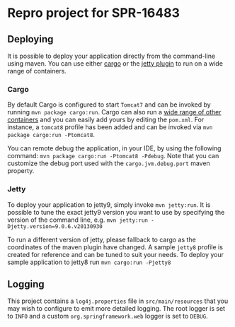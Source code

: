 # Repro project for SPR-16483

## Deploying

It is possible to deploy your application directly from the command-line
using maven. You can use either [cargo](http://cargo.codehaus.org/) or
the [jetty plugin](http://www.eclipse.org/jetty/documentation/current/jetty-maven-plugin.html)
to run on a wide range of containers.

### Cargo

By default Cargo is configured to start `Tomcat7` and can be invoked by
running `mvn package cargo:run`. Cargo can also run a [wide range of other
containers](http://cargo.codehaus.org/Containers) and you can easily add
yours by editing the `pom.xml`. For instance, a `tomcat8` profile
has been added and can be invoked via `mvn package cargo:run -Ptomcat8`.

You can remote debug the application, in your IDE, by using the following command:
 `mvn package cargo:run -Ptomcat8 -Pdebug`. Note that you can customize the debug
 port used with the `cargo.jvm.debug.port` maven property.

### Jetty

To deploy your application to jetty9, simply invoke `mvn jetty:run`. It
is possible to tune the exact jetty9 version you want to use by specifying
the version of the command line, e.g. `mvn jetty:run -Djetty.version=9.0.6.v20130930`

To run a different version of jetty, please fallback to cargo as the
coordinates of the maven plugin have changed. A sample `jetty8` profile is
created for reference and can be tuned to suit your needs. To deploy your
sample application to jetty8 run `mvn cargo:run -Pjetty8`

## Logging

This project contains a `log4j.properties` file in `src/main/resources` that you
may wish to configure to emit more detailed logging.  The root logger is set to
`INFO` and a custom `org.springframework.web` logger is set to `DEBUG`.
